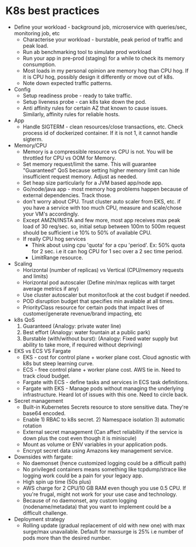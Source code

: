 # K8s best practices
* Define your workload - background job, microservice with queries/sec, monitoring job, etc
    * Characterise your workload - burstable, peak period of traffic and peak load. 
    * Run ab benchmarking tool to simulate prod workload
    * Run your app in pre-prod (staging) for a while to check its memory consumption.
    * Most loads in my personal opinion are memory hog than CPU hog. If it is CPU hog, possibly design it differently or move out of k8s.
    * Note down expected traffic patterns. 
* Config
    * Setup readiness probe - ready to take traffic.
    * Setup liveness probe  - can k8s take down the pod.
    * Anti affinity rules for certain AZ that known to cause issues. Similarly, affinity rules for reliable hosts. 
* App
    * Handle SIGTERM - clean resources/close transactions, etc. Check process id of dockerized container. If it is not 1, it cannot handle sigterm. 
* Memory/CPU 
    * Memory is a compressible resource vs CPU is not. You will be throttled for CPU vs OOM for Memory.
    * Set memory request/limit the same. This will guarantee "Guaranteed" QoS because setting higher memory limit can hide insufficient request memory. Adjust as needed.
    * Set heap size particularly for a JVM based app/node app. 
    * Go/node/java app - most memory hog problems happen because of external dependencies. Track those. 
    * don't worry about CPU. Trust cluster auto scaler from EKS, etc. if you have a service with too much CPU, measure and scale/chose your VM's accordingly.
    * Except AMZN/INSTA and few more, most app receives max peak load of 30 req/sec. so, initial setup between 100m to 500m request should be sufficient i.e 10% to 50% of available CPU.
    * If really CPU hog services
        * Think about using cpu 'quota' for a cpu 'period'. Ex: 50% quota for 2 sec. i.e it can hog CPU for 1 sec over a 2 sec time period. 
        * LimitRange resource.
* Scaling 
    * Horizontal (number of replicas) vs Vertical (CPU/memory requests and limits)
    * Horizontal pod autoscaler (Define min/max replicas with target average metrics if any)
    * Use cluster autoscaler but monitor/look at the cost budget if needed.
    * POD disruption budget that specifies min available at all times. 
    * PriorityClass resource for certain pods that impact lives of customer/generate revenue/brand impacting, etc
* k8s QoS
    1. Guaranteed (Analogy: private water line)
    2. Best effort (Analogy: water fountain at a public park)
    3. Burstable (with/without burst): (Analogy: Fixed water supply but ability to take more, if required without depriving)
* EKS vs ECS VS Fargate 
    * EKS - cost for control plane + worker plane cost. Cloud agnostic with k8s but steep learning curve.
    * ECS - free control plane + worker plane cost. AWS tie in. Need to track cloud budget. 
    * Fargate with ECS - define tasks and services in ECS task definitions.
    * Fargate with EKS - Manage pods without managing the underlying infrastructure. Heard lot of issues with this one. Need to circle back.
* Secret management
    * Built-in Kubernetes Secrets resource to store sensitive data. They're base64 encoded.
    * Enable 1) RBAC to k8s secret. 2) Namespace isolation 3) automatic rotation
    * External secret management (Can affect reliability if the service is down plus the cost even though it is miniscule)
    * Mount as volume or ENV variables in your application pods.
    * Encrypt secret data using Amazons key management service.    
* Downsides with fargate:
    * No daemonset (hence customized logging could be a difficult path)
    * No privileged containers means something like tcpdump/strace like logging work could be a pain for your legacy app. 
    * High spin up time (50s plus)
    * AWS charge for 2 CPU/10 GB RAM even though you use 0.5 CPU. If you're frugal, might not work for your use case and technology.
    * Because of no daemonset, any custom logging (nodename/metadata) that you want to implement could be a difficult challenge. 
* Deployment strategy
    * Rolling update (gradual replacement of old with new one) with max surge/max unavailable. Default for maxsurge is 25% i.e number of pods more than the desired number.
